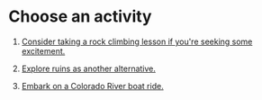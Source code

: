 # Choose an activity

1. [Consider taking a rock climbing lesson if you're seeking some excitement.](congratulations.md)

2. [Explore ruins as another alternative.](congratulations.md)

3. [Embark on a Colorado River boat ride.](congratulations.md)
